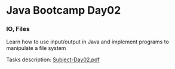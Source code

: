 # Java Bootcamp Day02

### IO, Files

Learn how to use input/output in Java and implement
programs to manipulate a file system

Tasks description: [Subject-Day02.pdf](Subject-Day02.pdf)
